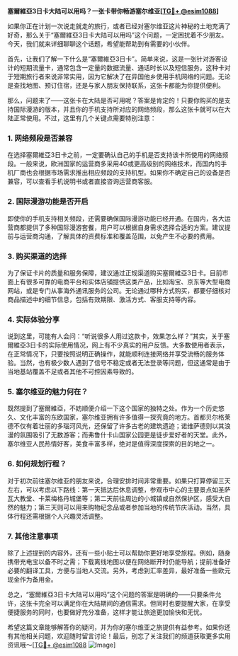 **塞爾維亞3日卡大陆可以用吗？一张卡带你畅游塞尔维亚[[TG💪+ @esim1088](https://t.me/s/esim1088)]**

如果你正在计划一次说走就走的旅行，或者已经对塞尔维亚这片神秘的土地充满了好奇，那么关于“塞爾維亞3日卡大陆可以用吗”这个问题，一定困扰着不少朋友。今天，我们就来详细聊聊这个话题，希望能帮助到有需要的小伙伴。

首先，让我们了解一下什么是“塞爾維亞3日卡”。简单来说，这是一张针对游客设计的短期流量卡，通常包含一定量的数据流量、通话时长以及短信服务。这种卡对于短期旅行者来说非常实用，因为它解决了在异国他乡使用手机网络的问题。无论是查找地图、预订住宿，还是与家人朋友保持联系，这张卡都能为你提供便利。

那么，问题来了——这张卡在大陆是否可用呢？答案是肯定的！只要你购买的是支持国际漫游的版本，并且你的手机支持所对应的网络频段，那么这张卡就可以在大陆正常使用。不过，这里有几个关键点需要特别注意：

### **1. 网络频段是否兼容**
在选择塞爾維亞3日卡之前，一定要确认自己的手机是否支持该卡所使用的网络频段。一般来说，欧洲国家的运营商多采用4G或更高级别的网络技术，而国内的手机厂商也会根据市场需求推出相应频段的支持机型。如果你不确定自己的设备是否兼容，可以查看手机说明书或者直接咨询运营商客服。

### **2. 国际漫游功能是否开启**
即使你的手机支持相关频段，还需要确保国际漫游功能已经开通。在国内，各大运营商都提供了多种国际漫游套餐，用户可以根据自身需求选择合适的方案。建议提前与运营商沟通，了解具体的资费标准和覆盖范围，以免产生不必要的费用。

### **3. 购买渠道的选择**
为了保证卡片的质量和服务保障，建议通过正规渠道购买塞爾維亞3日卡。目前市面上有很多可靠的电商平台和实体店铺提供这类产品，比如淘宝、京东等大型电商网站，或是专门从事海外通讯服务的公司。无论通过哪种方式购买，都要仔细核对商品描述中的细节信息，包括有效期限、激活方式、客服支持等内容。

### **4. 实际体验分享**
说到这里，可能有人会问：“听说很多人用过这款卡，效果怎么样？”其实，关于塞爾維亞3日卡的实际使用情况，网上有不少真实的用户反馈。大多数使用者表示，在正常情况下，只要按照说明正确操作，就能顺利连接网络并享受流畅的服务体验。当然，也有极少数人遇到了信号不稳定或者无法登录等问题，但这通常是由于当地基站覆盖不足或者其他不可控因素导致的。

### **5. 塞尔维亚的魅力何在？**
既然提到了塞爾維亞，不妨顺便介绍一下这个国家的独特之处。作为一个历史悠久、文化丰富的东欧国家，塞尔维亚拥有许多值得一探究竟的地方。首都贝尔格莱德不仅有着壮丽的多瑙河风光，还保留了许多古老的建筑遗迹；诺维萨德则以其浪漫的氛围吸引了无数游客；而弗鲁什卡山国家公园更是徒步爱好者的天堂。此外，塞尔维亚人民热情好客，美食丰富多样，绝对是值得深度探索的目的地之一。

### **6. 如何规划行程？**
对于初次前往塞尔维亚的朋友来说，合理安排时间非常重要。如果只打算停留三天左右，可以考虑以下路线：第一天抵达后休息调整，参观市中心的主要景点如圣萨瓦大教堂、卡莱梅格丹城堡等；第二天前往周边的小城镇或自然保护区，感受大自然的魅力；第三天则可以用来购物纪念品或者参加当地的传统节庆活动。当然，具体行程还需根据个人兴趣灵活调整。

### **7. 其他注意事项**
除了上述提到的内容外，还有一些小贴士可以帮助你更好地享受旅程。例如，随身携带充电宝以备不时之需；下载离线地图以便在网络断开时仍能导航；提前准备好必要的翻译工具，方便与当地人交流。另外，考虑到汇率差异，最好准备一些欧元现金作为备用金。

总之，“塞爾維亞3日卡大陆可以用吗”这个问题的答案是明确的——只要条件允许，这张卡完全可以满足你在大陆期间的通信需求。但同时也要提醒大家，在享受便捷服务的同时，也要做好充分准备，这样才能让旅途更加愉快和无忧。

希望这篇文章能够解答你的疑问，并为你的塞尔维亚之旅提供有益参考。如果你还有其他相关问题，欢迎随时留言讨论！最后，别忘了关注我们的频道获取更多实用资讯哦～[[TG💪+ @esim1088](https://t.me/s/esim1088) ![Image](https://i.postimg.cc/4NQfJmqS/Snipaste-2025-05-13-00-14-12.png)]